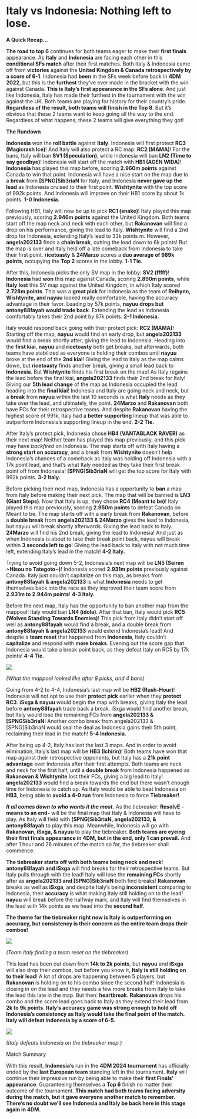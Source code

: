 # Italy vs Indonesia: Nothing left to lose.

**A Quick Recap…**

**The road to top 6** continues for both teams eager to make their **first finals** appearance. As **Italy** and **Indonesia** are facing each other in this **conditional SFs match** after their first matches. Both Italy & Indonesia came off from **victories** against the **United Kingdom & Canada retrospectively by a score of 6-1**. Indonesia had **been** in the SFs week before back in **4DM 2022**, but this is the **furthest** they’ve ever made in the bracket with the win against Canada. **This is Italy’s first appearance in the SFs alone**. And just like Indonesia, Italy has made their furthest in the tournament with the win against the UK. Both teams are playing for history for their country’s pride. **Regardless of the result, both teams will finish in the Top 8**. But it’s obvious that these 2 teams want to keep going all the way to the end. Regardless of what happens, these 2 teams will give everything they got!

**The Rundown**

**Indonesia** won the **roll battle** against **Italy**. Indonesia will first protect **RC3 (Magicrash Ice)**! And Italy will also protect a RC map: **RC2 (MAMA)**! For the bans, Italy will ban **SV1 (Speculation)**, while Indonesia will ban **LN2 (Time to say goodbye)**! Indonesia will start off the match with **HB1 (AGEN WIDA)**! **Indonesia** has played this map before, scoring **2.960m points** against Canada to win that point. Indonesia will have a nice start on the map due to a **break** from **[SPNG]Sib3riaN** for Italy, and Indonesia **never gave up the lead** as Indonesia cruised to their first point. **Wishtynite** with the top score of 992k points. And Indonesia will improve on their HB1 score by about 1k points. **1-0 Indonesia.**

Following HB1, Italy will now be up to pick **RC1 (snake)**! Italy played this map previously, scoring **2.946m points** against the United Kingdom. Both teams start off the map neck and neck with each other, but **Rakanovan** will find a drop on his performance, giving the lead to Italy. **Wishtynite** will find a 2nd drop for Indonesia, extending Italy’s lead to 33k points m. However, **angela202133** finds a **chain break**, cutting the lead down to 6k points! But the map is over and Italy held off a late comeback from Indonesia to take their first point. **ricetoasty** & **24Marzo** scores a **duo average of 989k points**, occupying the **Top 2** scores in the lobby. **1-1 Tie.**

After this, Indonesia picks the only SV map in the lobby: **SV2 (fffff)**! **Indonesia** had **won** this map against Canada, scoring **2.890m points**, while **Italy** **lost** this SV map against the United Kingdom, in which Italy scored **2.728m points**. This was a **great pick** for Indonesia as the team of **Reihynn, Wishtynite, and nayuu** looked really comfortable, having the accuracy advantage in their favor. Leading by 57k points, **nayuu drops but antony88fayah would trade back**. Extending the lead as Indonesia comfortably takes their 2nd point by 87k points. **2-1 Indonesia.**

Italy would respond back going with their protect pick: **RC2 (MAMA)**! Starting off the map, **nayuu** would find an early drop, but **angela202133** would find a break shortly after, giving the lead to Indonesia. Heading into the **first kiai**, **nayuu** and **ricetoasty** both get breaks, but afterwards, both teams have stabilized as everyone is holding their combos until **nayuu** broke at the end of the **2nd kiai**! Giving the lead to Italy as the map calms down, but **ricetoasty** finds another break, giving a small lead back to **Indonesia**. But **Wishtynite** finds his first break on the map! As Italy regains the lead before the final kiai, **angela202133** finds their 2nd break for Italy! Giving our **5th lead change** of the map as Indonesia occupied the lead heading into the **final kiai**! Indonesia and Italy are going neck and neck, but a **break** from **nayuu** within the last 10 seconds is what **Italy** needs as they take over the lead, and ultimately, the point. **24Marzo** and **Rakanovan** both have FCs for their retrospective teams. And despite **Rakanovan** having the highest score of 991k, Italy had a **better supporting** lineup that was able to outperform Indonesia’s supporting lineup in the end. **2-2 Tie.**

After Italy’s protect pick, Indonesia chose **HB4 (VANTABLACK RAVER)** as their next map! Neither team has played this map previously, and this pick may have *backfired* on Indonesia. The map starts off with Italy having a **strong start on accuracy**, and a break from **Wishtynite** doesn’t help Indonesia’s chances of a comeback as Italy was holding off Indonesia with a 17k point lead, and that’s what Italy needed as they take their first break point off from Indonesia! **[SPNG]Sib3riaN** will get the top score for Italy with 992k points. **3-2 Italy.**

Before picking their next map, Indonesia has a opportunity to **ban** a map from Italy before making their next pick. The map that will be banned is **LN3 (Giant Steps)**. Now that Italy is up, they chose **RC4 (Meant to be)**! Italy played this map previously, scoring **2.950m points** to defeat Canada on Meant to be. The map starts off with a early break from **Rakanovan**, before a **double break** from **angela202133 & 24Marzo** gives the lead to Indonesia, but nayuu will break shortly afterwards. Giving the lead back to Italy. **24Marzo** will find his 2nd break, giving the lead to Indonesia! And just as when Indonesia is about to take their break point back, nayuu will break within **3 seconds left to go**! Giving the lead back to Italy with not much time left, extending Italy’s lead in the match! **4-2 Italy.**

Trying to avoid going down 5-2, Indonesia’s next map will be **LN5 (Seiren ~Hisou no Tategoto~)**! Indonesia scored **2.931m points** previously against Canada. Italy just couldn’t capitalize on this map, as breaks from **antony88fayah & angela202133** is what **Indonesia** needs to get themselves back into the race as they improved their team score from **2.931m to 2.944m points**! **4-3 Italy.**

Before the next map, Italy has the opportunity to ban another map from the mappool! Italy would ban **LN4 (idola)**. After that ban, Italy would pick **RC5 (Wolves Standing Towards Enemies)**! This pick from Italy didn’t start off well as **antony88fayah** would find a break, and a double break from **antony88fayah & angela202133** would extend Indonesia’s lead! And despite a **team reset** that happened from **Indonesia**, Italy couldn’t **capitalize** and respond with **more breaks**. Evening out the score gap that Indonesia would take a break point back, as they defeat Italy on RC5 by 17k points! **4-4 Tie.**

![](https://lh7-us.googleusercontent.com/45ZqIaVh2_WdGF0C-Vq_0nnDNx7wPS4g8m6M_G9tOFRNla7hozZCOPM3yKnZRaQl1z5bmEdOaqigwoTeMQQWkyu_3K1KdArn0dBZiGgW4FoNQ-KX_0WiOfP1lYCoNFf_HDmUonA6V4xHv9y-HYCg6ds)

*(What the mappool looked like after 8 picks, and 4 bans)*

Going from 4-2 to 4-4, Indonesia’s last map will be **HB2 (Rush-Hour)**! Indonesia will not opt to use their **protect pick** earlier when they **protect RC3**. **iSxga & nayuu** would begin the map with breaks, giving Italy the lead before **antony88fayah** trade back a break. iSxga would find another break, but Italy would lose the remaining FCs from **angela202133 & [SPNGSib3riaN**! Another combo break from angela202133 & [SPNG]Sib3riaN would seal the deal as Indonesia gains their 5th point, reclaiming their lead in the match! **5-4 Indonesia.**

After being up 4-2, Italy has lost the last 3 maps. And in order to avoid elimination, Italy’s last map will be **HB3 (Ichirin)**! Both teams have won that map against their retrospective opponents, but Italy has a **21k point advantage** over Indonesia after their first attempts. Both teams are neck and neck for the first half, until a **double break** from Indonesia happened as **Rakanovan & Wishtynite** lost their FCs, giving a big lead to Italy! **angela202133** would find a break towards the end but there wasn’t enough time for Indonesia to catch up. As Italy would be able to beat Indonesia on **HB3**, being able to **avoid a 4-0 run** from Indonesia to force **Tiebreaker!**

***It all comes down to who wants it the most.*** As the tiebreaker: **ResolvE -means to an end-** will be the final map that Italy & Indonesia will have to play. As Italy will field with **[SPNG]Sib3riaN, angela202133, & antony88fayah** to play this map. Meanwhile, Indonesia will go with **Rakanovan, iSxga, & nayuu** to play the tiebreaker. **Both teams are eyeing their first finals appearance in 4DM, but in the end, only 1 can prevail.** And after 1 hour and 26 minutes of the match so far, the tiebreaker shall commence.

**The tiebreaker starts off with both teams being neck and neck**! **antony88fayah and iSxga** will find breaks for their retrospective teams. But Italy pulls through with the lead! Italy will lose the **remaining FCs** shortly after as **angela202133 and [SPNG]Sib3riaN** both find breaks! **Rakanovan** breaks as well as **iSxga**, and despite Italy’s being **inconsistent** comparing to Indonesia, their **accuracy** is what making Italy still holding on to the lead! **nayuu** will break before the halfway mark, and Italy will find themselves in the lead with 14k points as we head into the **second half**.

**The theme for the tiebreaker right now is Italy is outperforming on accuracy, but consistency is their concern as the entire team drops their combos!**

![](https://lh7-us.googleusercontent.com/pq1y5uCGHARSAntM9lQBPoKIa_KB5hYvcv1qPFSYsKKwp7Q_l131zC4_yvWvJCbS7AptuRdFSDaBz-h7WkF4rkOllcmTPfY6XEe8oGIUS1q8D27N66u9i0DUx4rKLPIWjuKTB6rg5C_OrblOos5lE_8)

*(Team Italy finding a team reset on the tiebreaker)*

This lead has been cut down from **14k to 2k points**, but **nayuu** and **iSxga** will also drop their combos, but before you know it, **Italy is still holding on to their lead**! A lot of drops are happening between 5 players, but **Rakanovan** is holding on to his combo since the second half! Indonesia is closing in on the lead and they needs a few more breaks from Italy to take the lead this late in the map. But then: **heartbreak**. **Rakanovan** drops his combo and the score lead goes back to Italy as they extend their lead from **2k to 9k points**. **Italy’s accuracy game was strong enough to hold off Indonesia’s consistency as Italy would take the final point of the match.** **Italy will defeat Indonesia by a score of 6-5.**

![](https://lh7-us.googleusercontent.com/qE_thgMTCR1Lc-cOXOKC-eXMzg31rwaAZJ5Ei_WcHjuPuO1O9RyrqxKzC88mDXFwRPFSf-HejQCjhHfPk2g8E3_boyNF3Be-a4Ux_5PggRgPX38vVycuLvwJwtinyC6mr-9-1kLX5nmXvtmOklxLfaE)

*(Italy defeats Indonesia on the tiebreaker map.)*

Match Summary

With this result, **Indonesia’s** run in the **4DM 2024 tournament** has officially ended by the **last European team** standing left in the tournament. **Italy** will continue their impressive run by being able to make their **first Finals’ appearance**. Guaranteeing themselves a **Top 6** finish no matter their outcome of the tournament. **This match had both teams facing adversity during the match, but it gave everyone another match to remember.** **There’s no doubt we’ll see Indonesia and Italy be back here in this stage again in 4DM.**
